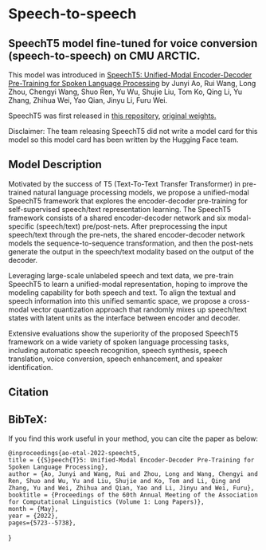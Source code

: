 # Speech-to-speech
## SpeechT5 model fine-tuned for voice conversion (speech-to-speech) on CMU ARCTIC.

This model was introduced in <a href="https://arxiv.org/abs/2110.07205">SpeechT5: Unified-Modal Encoder-Decoder Pre-Training for Spoken Language Processing</a> by Junyi Ao, Rui Wang, Long Zhou, Chengyi Wang, Shuo Ren, Yu Wu, Shujie Liu, Tom Ko, Qing Li, Yu Zhang, Zhihua Wei, Yao Qian, Jinyu Li, Furu Wei.

SpeechT5 was first released in <a href="https://github.com/microsoft/SpeechT5/">this repository</a>, <a href="https://huggingface.co/mechanicalsea/speecht5-vc">original weights.</a>

Disclaimer: The team releasing SpeechT5 did not write a model card for this model so this model card has been written by the Hugging Face team.
## Model Description
Motivated by the success of T5 (Text-To-Text Transfer Transformer) in pre-trained natural language processing models, we propose a unified-modal SpeechT5 framework that explores the encoder-decoder pre-training for self-supervised speech/text representation learning. The SpeechT5 framework consists of a shared encoder-decoder network and six modal-specific (speech/text) pre/post-nets. After preprocessing the input speech/text through the pre-nets, the shared encoder-decoder network models the sequence-to-sequence transformation, and then the post-nets generate the output in the speech/text modality based on the output of the decoder.

Leveraging large-scale unlabeled speech and text data, we pre-train SpeechT5 to learn a unified-modal representation, hoping to improve the modeling capability for both speech and text. To align the textual and speech information into this unified semantic space, we propose a cross-modal vector quantization approach that randomly mixes up speech/text states with latent units as the interface between encoder and decoder.

Extensive evaluations show the superiority of the proposed SpeechT5 framework on a wide variety of spoken language processing tasks, including automatic speech recognition, speech synthesis, speech translation, voice conversion, speech enhancement, and speaker identification.

## Citation
## BibTeX:
If you find this work useful in your method, you can cite the paper as below:

    @inproceedings{ao-etal-2022-speecht5,
    title = {{S}peech{T}5: Unified-Modal Encoder-Decoder Pre-Training for Spoken Language Processing},
    author = {Ao, Junyi and Wang, Rui and Zhou, Long and Wang, Chengyi and Ren, Shuo and Wu, Yu and Liu, Shujie and Ko, Tom and Li, Qing and Zhang, Yu and Wei, Zhihua and Qian, Yao and Li, Jinyu and Wei, Furu},
    booktitle = {Proceedings of the 60th Annual Meeting of the Association for Computational Linguistics (Volume 1: Long Papers)},
    month = {May},
    year = {2022},
    pages={5723--5738},
}

